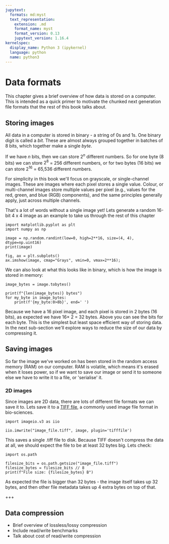 ```yaml
---
jupytext:
  formats: md:myst
  text_representation:
    extension: .md
    format_name: myst
    format_version: 0.13
    jupytext_version: 1.16.4
kernelspec:
  display_name: Python 3 (ipykernel)
  language: python
  name: python3
---
```


# Data formats

This chapter gives a brief overview of how data is stored on a computer.
This is intended as a quick primer to motivate the chunked next generation file formats that the rest of this book talks about.

## Storing images

All data in a computer is stored in binary - a string of 0s and 1s.
One binary digit is called a *bit*.
These are almost always grouped together in batches of 8 bits, which together make a single *byte*.

If we have $n$ bits, then we can store $2^{n}$ different numbers.
So for one byte (8 bits) we can store $2^{8}$ = 256 different numbers, or for two bytes (16 bits) we can store $2^{16}$ = 65,536 different numbers.

For simplicity in this book we'll focus on grayscale, or single-channel images.
These are images where each pixel stores a single value.
Colour, or multi-channel images store multiple values per pixel (e.g., values for the red, green, and blue (RGB) components), and the same principles generally apply, just across multiple channels.


That's a lot of words without a single image yet!
Lets generate a random 16-bit 4 x 4 image as an example to take us through the rest of this chapter

```{code-cell} ipython3
import matplotlib.pyplot as plt
import numpy as np

image = np.random.randint(low=0, high=2**16, size=(4, 4), dtype=np.uint16)
print(image)

fig, ax = plt.subplots()
ax.imshow(image, cmap="Grays", vmin=0, vmax=2**16);
```

We can also look at what this looks like in binary, which is how the image is stored in memory:

```{code-cell} ipython3
image_bytes = image.tobytes()

print(f"{len(image_bytes)} bytes")
for my_byte in image_bytes:
    print(f'{my_byte:0>8b}', end=' ')
```

Because we have a 16 pixel image, and each pixel is stored in 2 bytes (16 bits), as expected we have 16$\times$ 2 = 32 bytes. Above you can see the bits for each byte. This is the simplest but least space efficient way of storing data. In the next sub-section we'll explore ways to reduce the size of our data by compressing it.

## Saving images

So far the image we've worked on has been stored in the random access memory (RAM) on our computer.
RAM is volatile, which means it's erased when it loses power, so if we want to save our image or send it to someone else we have to write it to a file, or 'serialise' it.

### 2D images
Since images are 2D data, there are lots of different file formats we can save it to.
Lets save it to a [TIFF file](https://www.adobe.com/creativecloud/file-types/image/raster/tiff-file.html), a commonly used image file format in bio-sciences.

```{code-cell} ipython3
import imageio.v3 as iio

iio.imwrite("image_file.tiff", image, plugin='tifffile')
```

This saves a single .tiff file to disk.
Because TIFF doesn't compress the data at all, we should expect the file to be at least 32 bytes big.
Lets check:

```{code-cell} ipython3
import os.path

filesize_bits = os.path.getsize("image_file.tiff")
filesize_bytes = filesize_bits // 8
print(f"File size: {filesize_bytes} B")
```

As expected the file is bigger than 32 bytes - the image itself takes up 32 bytes, and then other file metadata takes up 4 extra bytes on top of that.

+++

## Data compression
- Brief overview of lossless/lossy compression
- Include read/write benchmarks
- Talk about cost of read/write compression
